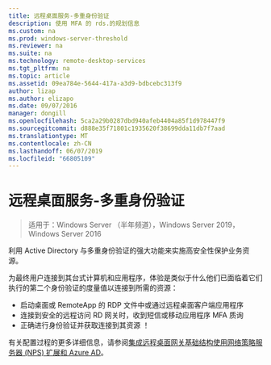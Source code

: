 ```yaml
---
title: 远程桌面服务-多重身份验证
description: 使用 MFA 的 rds.的规划信息
ms.custom: na
ms.prod: windows-server-threshold
ms.reviewer: na
ms.suite: na
ms.technology: remote-desktop-services
ms.tgt_pltfrm: na
ms.topic: article
ms.assetid: 09ea784e-5644-417a-a3d9-bdbcebc313f9
author: lizap
ms.author: elizapo
ms.date: 09/07/2016
manager: dongill
ms.openlocfilehash: 5ca2a29b0287dbd940afeb4404a85f1d978447f9
ms.sourcegitcommit: d888e35f71801c1935620f38699dda11db7f7aad
ms.translationtype: MT
ms.contentlocale: zh-CN
ms.lasthandoff: 06/07/2019
ms.locfileid: "66805109"
---
```

# <a name="remote-desktop-services---multi-factor-authentication"></a>远程桌面服务-多重身份验证

>适用于：Windows Server （半年频道），Windows Server 2019，Windows Server 2016

利用 Active Directory 与多重身份验证的强大功能来实施高安全性保护业务资源。

为最终用户连接到其台式计算机和应用程序，体验是类似于什么他们已面临着它们执行的第二个身份验证的度量值以连接到所需的资源：
- 启动桌面或 RemoteApp 的 RDP 文件中或通过远程桌面客户端应用程序
- 连接到安全的远程访问 RD 网关时，收到短信或移动应用程序 MFA 质询
- 正确进行身份验证并获取连接到其资源 ！

有关配置过程的更多详细信息，请参阅[集成远程桌面网关基础结构使用网络策略服务器 (NPS) 扩展和 Azure AD](https://docs.microsoft.com/azure/multi-factor-authentication/nps-extension-remote-desktop-gateway)。
